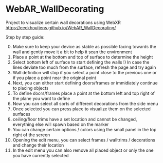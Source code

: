 # WebAR_WallDecorating
Project to visualize certain wall decorations using WebXR
https://eeckhoutjens.github.io/WebAR_WallDecorating/

Step by step guide:

0) Make sure to keep your device as stable as possible facing towards the wall and gently move it a bit to help it scan the environment
1) Place a point at the bottom and top of surface to determine the height
2) Select bottom left of surface to start defining the walls
!) In case the lines deviate too much from the surface, refresh the page and try again
3) Wall definition will stop if you select a point close to the previous one or if you place a point near the original point
4) Next, you can either start defining doors/frames or immidiately continue to placing objects
5) To define doors/frames place a point at the bottom left and top right of the plane you want to define
6) Now you can select all sorts of different decorations from the side menu
7) Once selected you can press place to visualize them on the selected surfaces
8) ceiling/floor trims have a set location and cannot be changed, everything else will spawn based on the marker
9) You can change certain options / colors using the small panel in the top right of the screen
10) Opening the edit menu, you can select frames / walltrims / decorations and change their location
11) In the edit menu you can also remove all placed object or only the one you have currently selected
